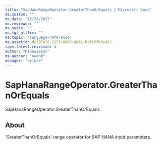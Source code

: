 ```yaml
---
title: "SapHanaRangeOperator.GreaterThanOrEquals | Microsoft Docs"
ms.custom: ""
ms.date: "12/28/2017"
ms.reviewer: ""
ms.suite: ""
ms.tgt_pltfrm: ""
ms.topic: "language-reference"
ms.assetid: dc337a76-2273-4609-8845-bcfc5fb3c452
caps.latest.revision: 4
author: "Minewiskan"
ms.author: "owend"
manager: "erikre"
---
```

# SapHanaRangeOperator.GreaterThanOrEquals
SapHanaRangeOperator.GreaterThanOrEquals  
  
## About  
'GreaterThanOrEquals' range operator for SAP HANA input parameters.  
  

